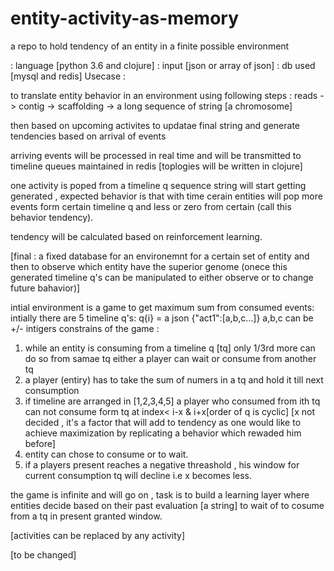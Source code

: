 # entity-activity-as-memory
a repo to hold tendency of an entity in a finite possible environment

: language [python 3.6 and clojure]
: input [json or array of json]
: db used [mysql and redis]
Usecase :

to translate entity behavior in an environment using following steps : reads -> contig -> scaffolding -> a long sequence of string [a chromosome]


then based on upcoming activites to updatae final string and generate tendencies based on arrival of events 

arriving events will be processed in real time and will be transmitted to timeline queues maintained in redis [toplogies will be written in clojure]

one activity is poped from a timeline q sequence string will start getting generated , expected behavior is that with time cerain entities will pop more events form certain timeline q and less or zero from certain (call this behavior tendency).

tendency will be calculated based on reinforcement learning.

[final : a fixed database for an environemnt for a certain set of entity and then to observe which entity have the superior genome (onece this generated timeline q's can be manipulated to either observe or to change future bahavior)]


intial environment is a game to get maximum sum from consumed events:
intially there are 5 timeline q's:
q{i} = a json {"act1":[a,b,c...]} a,b,c can be +/- intigers
constrains of the game :
1. while an entity is consuming from a timeline q [tq] only 1/3rd more can do so from samae tq either a player can wait or consume from another tq
2. a player (entiry) has to take the sum of numers in a tq and hold it till next consumption
3. if timeline are arranged in [1,2,3,4,5] a player who consumed from ith tq can not consume form tq at index< i-x & i+x[order of q is cyclic] [x not decided , it's a factor that will add to tendency as one would like to achieve maximization by replicating a behavior which rewaded him before]
4. entity can chose to consume or to wait.
5. if a players present reaches a negative threashold , his window for current consumption tq will decline i.e x becomes less.

the game is infinite and will go on , task is to build a learning layer where entities decide based on their past evaluation [a string] to wait of to cosume from a tq in present granted window.


[activities can be replaced by any activity]


[to be changed]


 
